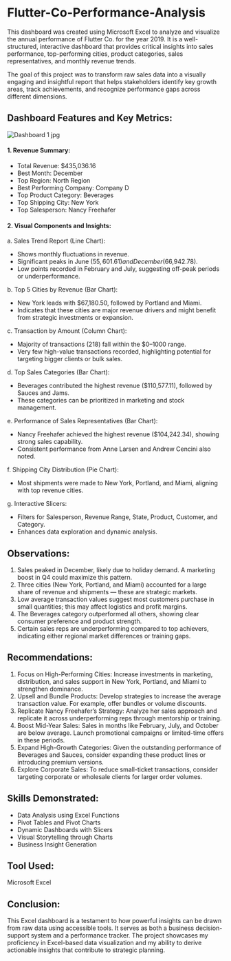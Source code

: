 # Flutter-Co-Performance-Analysis
This dashboard was created using Microsoft Excel to analyze and visualize the annual performance of Flutter Co. for the year 2019. It is a well-structured, interactive dashboard that provides critical insights into sales performance, top-performing cities, product categories, sales representatives, and monthly revenue trends.

The goal of this project was to transform raw sales data into a visually engaging and insightful report that helps stakeholders identify key growth areas, track achievements, and recognize performance gaps across different dimensions.

## Dashboard Features and Key Metrics:



![Dashboard 1 jpg](https://github.com/user-attachments/assets/6610f885-c1f8-4e29-81b8-c92321f167bb)


#### 1. Revenue Summary:

- Total Revenue: $435,036.16
- Best Month: December
- Top Region: North Region
- Best Performing Company: Company D
- Top Product Category: Beverages
- Top Shipping City: New York
- Top Salesperson: Nancy Freehafer

#### 2. Visual Components and Insights:

a. Sales Trend Report (Line Chart):

- Shows monthly fluctuations in revenue.
- Significant peaks in June ($55,601.61) and December ($66,942.78).
- Low points recorded in February and July, suggesting off-peak periods or underperformance.

b. Top 5 Cities by Revenue (Bar Chart):

- New York leads with $67,180.50, followed by Portland and Miami.
- Indicates that these cities are major revenue drivers and might benefit from strategic investments or expansion.

c. Transaction by Amount (Column Chart):

- Majority of transactions (218) fall within the $0–1000 range.
- Very few high-value transactions recorded, highlighting potential for targeting bigger clients or bulk sales.

d. Top Sales Categories (Bar Chart):

- Beverages contributed the highest revenue ($110,577.11), followed by Sauces and Jams.
- These categories can be prioritized in marketing and stock management.

e. Performance of Sales Representatives (Bar Chart):

- Nancy Freehafer achieved the highest revenue ($104,242.34), showing strong sales capability.
- Consistent performance from Anne Larsen and Andrew Cencini also noted.

f. Shipping City Distribution (Pie Chart):

- Most shipments were made to New York, Portland, and Miami, aligning with top revenue cities.

g. Interactive Slicers:

- Filters for Salesperson, Revenue Range, State, Product, Customer, and Category.
- Enhances data exploration and dynamic analysis.

## Observations:
1. Sales peaked in December, likely due to holiday demand. A marketing boost in Q4 could maximize this pattern.
2. Three cities (New York, Portland, and Miami) accounted for a large share of revenue and shipments — these are strategic markets.
3. Low average transaction values suggest most customers purchase in small quantities; this may affect logistics and profit margins.
4. The Beverages category outperformed all others, showing clear consumer preference and product strength.
5. Certain sales reps are underperforming compared to top achievers, indicating either regional market differences or training gaps.

## Recommendations:

1. Focus on High-Performing Cities:
 Increase investments in marketing, distribution, and sales support in New York, Portland, and Miami to strengthen dominance.
2. Upsell and Bundle Products:
Develop strategies to increase the average transaction value. For example, offer bundles or volume discounts.
3. Replicate Nancy Freehafer’s Strategy:
Analyze her sales approach and replicate it across underperforming reps through mentorship or training.
4. Boost Mid-Year Sales:
Sales in months like February, July, and October are below average. Launch promotional campaigns or limited-time offers in these periods.
5. Expand High-Growth Categories:
Given the outstanding performance of Beverages and Sauces, consider expanding these product lines or introducing premium versions.
6. Explore Corporate Sales:
To reduce small-ticket transactions, consider targeting corporate or wholesale clients for larger order volumes.

## Skills Demonstrated:

- Data Analysis using Excel Functions
- Pivot Tables and Pivot Charts
- Dynamic Dashboards with Slicers
- Visual Storytelling through Charts
- Business Insight Generation

## Tool Used: 
Microsoft Excel

## Conclusion:

This Excel dashboard is a testament to how powerful insights can be drawn from raw data using accessible tools. It serves as both a business decision-support system and a performance tracker. The project showcases my proficiency in Excel-based data visualization and my ability to derive actionable insights that contribute to strategic planning.



